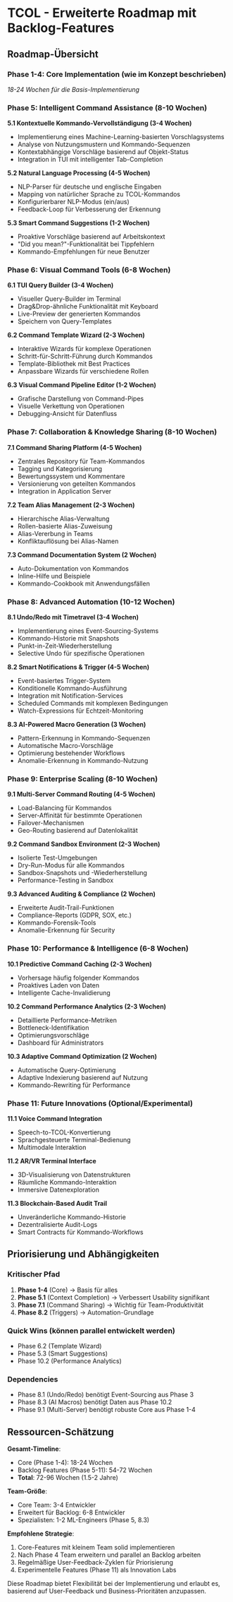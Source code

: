 # TCOL - Erweiterte Roadmap mit Backlog-Features

## Roadmap-Übersicht

### Phase 1-4: Core Implementation (wie im Konzept beschrieben)
*18-24 Wochen für die Basis-Implementierung*

### Phase 5: Intelligent Command Assistance (8-10 Wochen)

**5.1 Kontextuelle Kommando-Vervollständigung (3-4 Wochen)**
- Implementierung eines Machine-Learning-basierten Vorschlagsystems
- Analyse von Nutzungsmustern und Kommando-Sequenzen
- Kontextabhängige Vorschläge basierend auf Objekt-Status
- Integration in TUI mit intelligenter Tab-Completion

**5.2 Natural Language Processing (4-5 Wochen)**
- NLP-Parser für deutsche und englische Eingaben
- Mapping von natürlicher Sprache zu TCOL-Kommandos
- Konfigurierbarer NLP-Modus (ein/aus)
- Feedback-Loop für Verbesserung der Erkennung

**5.3 Smart Command Suggestions (1-2 Wochen)**
- Proaktive Vorschläge basierend auf Arbeitskontext
- "Did you mean?"-Funktionalität bei Tippfehlern
- Kommando-Empfehlungen für neue Benutzer

### Phase 6: Visual Command Tools (6-8 Wochen)

**6.1 TUI Query Builder (3-4 Wochen)**
- Visueller Query-Builder im Terminal
- Drag&Drop-ähnliche Funktionalität mit Keyboard
- Live-Preview der generierten Kommandos
- Speichern von Query-Templates

**6.2 Command Template Wizard (2-3 Wochen)**
- Interaktive Wizards für komplexe Operationen
- Schritt-für-Schritt-Führung durch Kommandos
- Template-Bibliothek mit Best Practices
- Anpassbare Wizards für verschiedene Rollen

**6.3 Visual Command Pipeline Editor (1-2 Wochen)**
- Grafische Darstellung von Command-Pipes
- Visuelle Verkettung von Operationen
- Debugging-Ansicht für Datenfluss

### Phase 7: Collaboration & Knowledge Sharing (8-10 Wochen)

**7.1 Command Sharing Platform (4-5 Wochen)**
- Zentrales Repository für Team-Kommandos
- Tagging und Kategorisierung
- Bewertungssystem und Kommentare
- Versionierung von geteilten Kommandos
- Integration in Application Server

**7.2 Team Alias Management (2-3 Wochen)**
- Hierarchische Alias-Verwaltung
- Rollen-basierte Alias-Zuweisung
- Alias-Vererbung in Teams
- Konfliktauflösung bei Alias-Namen

**7.3 Command Documentation System (2 Wochen)**
- Auto-Dokumentation von Kommandos
- Inline-Hilfe und Beispiele
- Kommando-Cookbook mit Anwendungsfällen

### Phase 8: Advanced Automation (10-12 Wochen)

**8.1 Undo/Redo mit Timetravel (3-4 Wochen)**
- Implementierung eines Event-Sourcing-Systems
- Kommando-Historie mit Snapshots
- Punkt-in-Zeit-Wiederherstellung
- Selective Undo für spezifische Operationen

**8.2 Smart Notifications & Trigger (4-5 Wochen)**
- Event-basiertes Trigger-System
- Konditionelle Kommando-Ausführung
- Integration mit Notification-Services
- Scheduled Commands mit komplexen Bedingungen
- Watch-Expressions für Echtzeit-Monitoring

**8.3 AI-Powered Macro Generation (3 Wochen)**
- Pattern-Erkennung in Kommando-Sequenzen
- Automatische Macro-Vorschläge
- Optimierung bestehender Workflows
- Anomalie-Erkennung in Kommando-Nutzung

### Phase 9: Enterprise Scaling (8-10 Wochen)

**9.1 Multi-Server Command Routing (4-5 Wochen)**
- Load-Balancing für Kommandos
- Server-Affinität für bestimmte Operationen
- Failover-Mechanismen
- Geo-Routing basierend auf Datenlokalität

**9.2 Command Sandbox Environment (2-3 Wochen)**
- Isolierte Test-Umgebungen
- Dry-Run-Modus für alle Kommandos
- Sandbox-Snapshots und -Wiederherstellung
- Performance-Testing in Sandbox

**9.3 Advanced Auditing & Compliance (2 Wochen)**
- Erweiterte Audit-Trail-Funktionen
- Compliance-Reports (GDPR, SOX, etc.)
- Kommando-Forensik-Tools
- Anomalie-Erkennung für Security

### Phase 10: Performance & Intelligence (6-8 Wochen)

**10.1 Predictive Command Caching (2-3 Wochen)**
- Vorhersage häufig folgender Kommandos
- Proaktives Laden von Daten
- Intelligente Cache-Invalidierung

**10.2 Command Performance Analytics (2-3 Wochen)**
- Detaillierte Performance-Metriken
- Bottleneck-Identifikation
- Optimierungsvorschläge
- Dashboard für Administrators

**10.3 Adaptive Command Optimization (2 Wochen)**
- Automatische Query-Optimierung
- Adaptive Indexierung basierend auf Nutzung
- Kommando-Rewriting für Performance

### Phase 11: Future Innovations (Optional/Experimental)

**11.1 Voice Command Integration**
- Speech-to-TCOL-Konvertierung
- Sprachgesteuerte Terminal-Bedienung
- Multimodale Interaktion

**11.2 AR/VR Terminal Interface**
- 3D-Visualisierung von Datenstrukturen
- Räumliche Kommando-Interaktion
- Immersive Datenexploration

**11.3 Blockchain-Based Audit Trail**
- Unveränderliche Kommando-Historie
- Dezentralisierte Audit-Logs
- Smart Contracts für Kommando-Workflows

## Priorisierung und Abhängigkeiten

### Kritischer Pfad
1. **Phase 1-4** (Core) → Basis für alles
2. **Phase 5.1** (Context Completion) → Verbessert Usability signifikant
3. **Phase 7.1** (Command Sharing) → Wichtig für Team-Produktivität
4. **Phase 8.2** (Triggers) → Automation-Grundlage

### Quick Wins (können parallel entwickelt werden)
- Phase 6.2 (Template Wizard)
- Phase 5.3 (Smart Suggestions)
- Phase 10.2 (Performance Analytics)

### Dependencies
- Phase 8.1 (Undo/Redo) benötigt Event-Sourcing aus Phase 3
- Phase 8.3 (AI Macros) benötigt Daten aus Phase 10.2
- Phase 9.1 (Multi-Server) benötigt robuste Core aus Phase 1-4

## Ressourcen-Schätzung

**Gesamt-Timeline**: 
- Core (Phase 1-4): 18-24 Wochen
- Backlog Features (Phase 5-11): 54-72 Wochen
- **Total**: 72-96 Wochen (1.5-2 Jahre)

**Team-Größe**:
- Core Team: 3-4 Entwickler
- Erweitert für Backlog: 6-8 Entwickler
- Spezialisten: 1-2 ML-Engineers (Phase 5, 8.3)

**Empfohlene Strategie**:
1. Core-Features mit kleinem Team solid implementieren
2. Nach Phase 4 Team erweitern und parallel an Backlog arbeiten
3. Regelmäßige User-Feedback-Zyklen für Priorisierung
4. Experimentelle Features (Phase 11) als Innovation Labs

Diese Roadmap bietet Flexibilität bei der Implementierung und erlaubt es, basierend auf User-Feedback und Business-Prioritäten anzupassen.